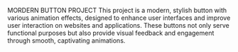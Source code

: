 MORDERN BUTTON PROJECT
This project is a  modern, stylish button with various animation effects, designed to enhance user interfaces and improve user interaction on websites and applications. These buttons not only serve functional purposes but also provide visual feedback and engagement through smooth, captivating animations.
